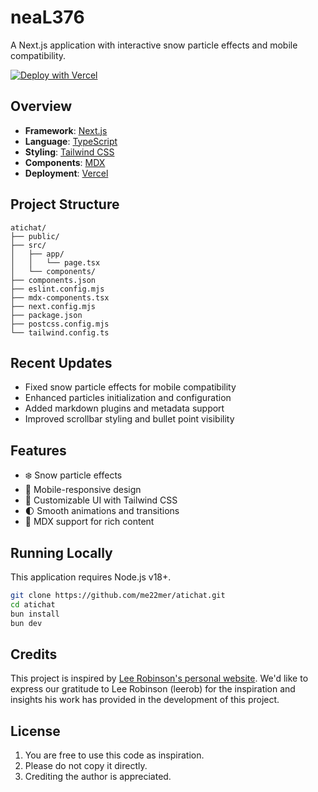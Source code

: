 # neaL376

A Next.js application with interactive snow particle effects and mobile compatibility.

[![Deploy with Vercel](https://vercel.com/button)](https://vercel.com/new/clone?repository-url=https%3A%2F%2Fgithub.com%2Fme22mer%2Fatichat)

## Overview

- **Framework**: [Next.js](https://nextjs.org/)
- **Language**: [TypeScript](https://www.typescriptlang.org/)
- **Styling**: [Tailwind CSS](https://tailwindcss.com)
- **Components**: [MDX](https://mdxjs.com/)
- **Deployment**: [Vercel](https://vercel.com)

## Project Structure

```plaintext
atichat/
├── public/
├── src/
│   ├── app/
│   │   └── page.tsx
│   └── components/
├── components.json
├── eslint.config.mjs
├── mdx-components.tsx
├── next.config.mjs
├── package.json
├── postcss.config.mjs
└── tailwind.config.ts
```

## Recent Updates

- Fixed snow particle effects for mobile compatibility
- Enhanced particles initialization and configuration
- Added markdown plugins and metadata support
- Improved scrollbar styling and bullet point visibility

## Features

- ❄️ Snow particle effects
- 📱 Mobile-responsive design
- 🎨 Customizable UI with Tailwind CSS
- 🌓 Smooth animations and transitions
- 📝 MDX support for rich content

## Running Locally

This application requires Node.js v18+.

```bash
git clone https://github.com/me22mer/atichat.git
cd atichat
bun install
bun dev
```

## Credits

This project is inspired by [Lee Robinson's personal website](https://github.com/leerob/site). We'd like to express our gratitude to Lee Robinson (leerob) for the inspiration and insights his work has provided in the development of this project.

## License

1. You are free to use this code as inspiration.
2. Please do not copy it directly.
3. Crediting the author is appreciated.
